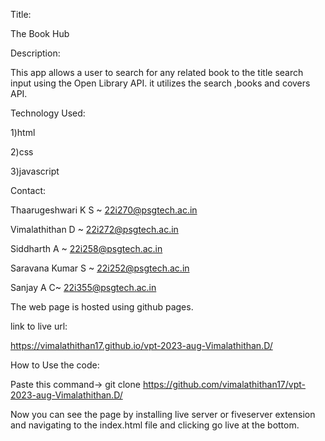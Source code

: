 Title:

The Book Hub

Description:


This app allows a user to search for any related book to the title search input using the Open Library API.
it utilizes the search ,books and covers API.

Technology Used:

1)html

2)css

3)javascript

Contact:

Thaarugeshwari K S ~ 22i270@psgtech.ac.in

Vimalathithan D ~ 22i272@psgtech.ac.in

Siddharth A ~ 22i258@psgtech.ac.in

Saravana Kumar S ~ 22i252@psgtech.ac.in





Sanjay A C~ 22i355@psgtech.ac.in 

The web page is hosted using github pages.

link to live url:

https://vimalathithan17.github.io/vpt-2023-aug-Vimalathithan.D/

How to Use the code:

Paste this command-> git clone https://github.com/vimalathithan17/vpt-2023-aug-Vimalathithan.D/

Now you can see the page by installing live server or fiveserver extension and navigating to the index.html file and clicking go live at the bottom. 
